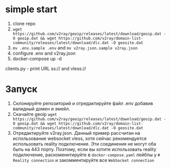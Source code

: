# simple start
1. clone repo
2. `wget https://github.com/v2ray/geoip/releases/latest/download/geoip.dat -O geoip.dat && wget https://github.com/v2ray/domain-list-community/releases/latest/download/dlc.dat -O geosite.dat`
3. `mv .env.sample .env` and `mv v2ray.json.sample v2ray.json`
4. configure .env and v2ray.json
5. docker-compose up -d

clients.py - print URL ss:// and vless://



# Запуск

1. Склонируйте репозиторий и отредактируйте файл .env добавив валидный домен и эмейл.
2. Скачайте geoip `wget https://github.com/v2ray/geoip/releases/latest/download/geoip.dat -O geoip.dat && wget https://github.com/v2ray/domain-list-community/releases/latest/download/dlc.dat -O geosite.dat`
3. Отредактируйте v2ray.json. Данный пример рассчитан на использование websocket vless, хотя сейчас рекомендуется использовать reality подключение. Эти соединения не могут оба быть на 443 порту. Поэтому, если вы хотите использовать reality подключение, раскоменнтируйте в `docker-compose.yaml` лейблы у `# Reality connection` и закомментируйте все `WebSocket connection`
